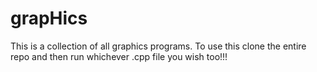 # grapHics

This is a collection of all graphics programs. To use this clone the entire repo and then run whichever .cpp file you wish too!!!

